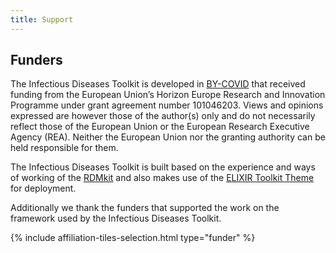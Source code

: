 ```yaml
---
title: Support
---
```


## Funders

The Infectious Diseases Toolkit  is developed in [BY-COVID](https://by-covid.org/) that received funding from the European Union’s Horizon Europe Research and Innovation Programme under grant agreement number 101046203. Views and opinions expressed are however those of the author(s) only and do not necessarily reflect those of the European Union or the European Research Executive Agency (REA). Neither the European Union nor the granting authority can be held responsible for them.

The Infectious Diseases Toolkit is built based on the experience and ways of working of the [RDMkit](https://rdmkit.elixir-europe.org/) and also makes use of the [ELIXIR Toolkit Theme](https://elixir-belgium.github.io/elixir-toolkit-theme/) for deployment.

Additionally we thank the funders that supported the work on the framework used by the Infectious Diseases Toolkit.

{% include affiliation-tiles-selection.html type="funder" %}
